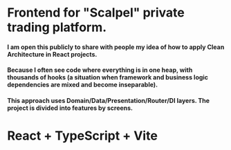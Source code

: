 # Frontend for "Scalpel" private trading platform.

#### I am open this publicly to share with people my idea of how to apply Clean Architecture in React projects.

#### Because I often see code where everything is in one heap, with thousands of hooks (a situation when framework and business logic dependencies are mixed and become inseparable).

#### This approach uses Domain/Data/Presentation/Router/DI layers. The project is divided into features by screens.

# React + TypeScript + Vite

